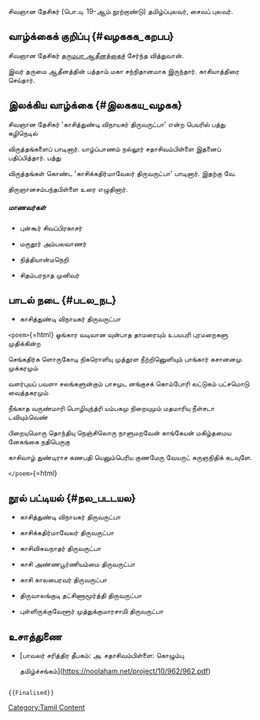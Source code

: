 சிவஞான தேசிகர் (பொ.யு. 19-ஆம் நூற்றாண்டு) தமிழ்ப்புலவர், சைவப் புலவர்.

## வாழ்க்கைக் குறிப்பு {#வழககக_கறபப}

சிவஞான தேசிகர் [தருமபுர ஆதீனத்தைச்](தருமபுர_ஆதீனம் "wikilink") சேர்ந்த வித்துவான்.
இவர் தருமை ஆதீனத்தின் பத்தாம் மகா சந்நிதானமாக இருந்தார். காசியாத்திரை செய்தார்.

## இலக்கிய வாழ்க்கை {#இலககய_வழகக}

சிவஞான தேசிகர் \'காசித்துண்டி விநாயகர் திருவருட்பா\' என்ற பெயரில் பத்து கழிநெடில்
விருத்தங்களைப் பாடினார். யாழ்ப்பாணம் நல்லூர் சதாசிவம்பிள்ளை இதனைப் பதிப்பித்தார். பத்து
விருத்தங்கள் கொண்ட \'காசிக்கதிர்மாவேலர் திருவருட்பா\' பாடினார். இதற்கு வே.
திருஞானசம்பந்தபிள்ளை உரை எழுதினார்.

##### மாணவர்கள்

-   புன்கூர் சிவப்பிரகாசர்
-   மருதூர் அம்பலவாணர்
-   நித்தியான்மநெறி
-   சிதம்பரநாத முனிவர்

## பாடல் நடை {#படல_நட}

-   காசித்துண்டி விநாயகர் திருவருட்பா

`<poem>`{=html} ஓங்கார வடிவான வுன்பாத தாமரையும் உபயபரி புரமறைகளு முதிக்கின்ற
செங்கதிர்க ளொருகோடி நிகரொளியு முத்தூள நீற்றினுெளியும் பாங்கார் கசானனமு முக்கரமும்
வளர்புயப் பவளா சலங்களுன்கும் பாசமுட னங்குசக் கொம்போரி லட்டுகம் பட்சமொடு வைத்தகரமும்
நீங்காத வருண்மாரி பொழியுந்த்ரி யம்பகமு நிறையுமும் மதமாரியு நீள்சடா டவியும்வெண்
பிறையுமொரு தொந்தியு நெஞ்சிலொரு நாளுமறவேன் காங்கேயன் மகிழ்தமைய னேகங்கை நதிபெருகு
காசிவாழ் துண்டிராச கணபதி யெனும்பெரிய குணமேரு வேயருட் கருஞநிதிக் கடவுளே.
`</poem>`{=html}

## நூல் பட்டியல் {#நல_படடயல}

-   காசித்துண்டி விநாயகர் திருவருட்பா
-   காசிக்கதிர்மாவேலர் திருவருட்பா
-   காசிவிசுவநாதர் திருவருட்பா
-   காசி அண்ணபூர்ணியம்மை திருவருட்பா
-   காசி காலபைரவர் திருவருட்பா
-   திருவாலங்குடி தட்சிணாமூர்த்தி திருவருட்பா
-   புள்ளிருக்குவேளூர் முத்துக்குமாரசாமி திருவருட்பா

## உசாத்துணை

-   [பாவலர் சரித்திர தீபகம்: அ. சதாசிவம்பிள்ளை: கொழும்பு
    தமிழ்ச்சங்கம்](https://noolaham.net/project/10/962/962.pdf)

```{=mediawiki}
{{Finalised}}
```
[Category:Tamil Content](Category:Tamil_Content "wikilink")
